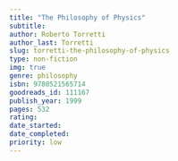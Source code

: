 ```yaml
---
title: "The Philosophy of Physics"
subtitle: 
author: Roberto Torretti
author_last: Torretti
slug: torretti-the-philosophy-of-physics
type: non-fiction
img: true
genre: philosophy
isbn: 9780521565714
goodreads_id: 111167
publish_year: 1999
pages: 532
rating: 
date_started:
date_completed:
priority: low
---
```

